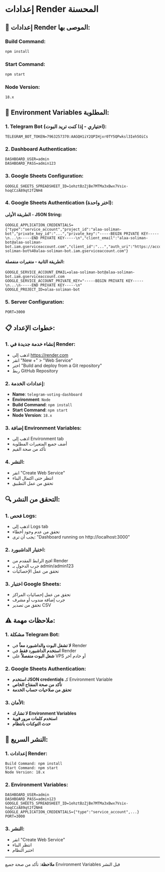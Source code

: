 # إعدادات Render المحسنة

## 🚀 إعدادات Render الموصى بها:

### Build Command:
```bash
npm install
```

### Start Command:
```bash
npm start
```

### Node Version:
```
18.x
```

## 🔐 Environment Variables المطلوبة:

### 1. Telegram Bot (اختياري - إذا كنت تريد البوت):
```
TELEGRAM_BOT_TOKEN=7963257370:AAGQH1iY2QPIHjxr0TY5QPwksl3Ieh5OiCs
```

### 2. Dashboard Authentication:
```
DASHBOARD_USER=admin
DASHBOARD_PASS=admin123
```

### 3. Google Sheets Configuration:
```
GOOGLE_SHEETS_SPREADSHEET_ID=1ehztBzZjBe7MTMa3xBwx7Vsix-hoqCCzA89qt2f2NH4
```

### 4. Google Sheets Authentication (اختر واحدة):

#### الطريقة الأولى - JSON String:
```
GOOGLE_APPLICATION_CREDENTIALS={"type":"service_account","project_id":"alaa-soliman-bot","private_key_id":"...","private_key":"-----BEGIN PRIVATE KEY-----\n...\n-----END PRIVATE KEY-----\n","client_email":"alaa-soliman-bot@alaa-soliman-bot.iam.gserviceaccount.com","client_id":"...","auth_uri":"https://accounts.google.com/o/oauth2/auth","token_uri":"https://oauth2.googleapis.com/token","auth_provider_x509_cert_url":"https://www.googleapis.com/oauth2/v1/certs","client_x509_cert_url":"https://www.googleapis.com/robot/v1/metadata/x509/alaa-soliman-bot%40alaa-soliman-bot.iam.gserviceaccount.com"}
```

#### الطريقة الثانية - متغيرات منفصلة:
```
GOOGLE_SERVICE_ACCOUNT_EMAIL=alaa-soliman-bot@alaa-soliman-bot.iam.gserviceaccount.com
GOOGLE_SERVICE_ACCOUNT_PRIVATE_KEY="-----BEGIN PRIVATE KEY-----\n...\n-----END PRIVATE KEY-----\n"
GOOGLE_PROJECT_ID=alaa-soliman-bot
```

### 5. Server Configuration:
```
PORT=3000
```

## 📋 خطوات الإعداد:

### 1. إنشاء خدمة جديدة في Render:
- اذهب إلى https://render.com
- انقر "New +" > "Web Service"
- اختر "Build and deploy from a Git repository"
- ربط GitHub Repository

### 2. إعدادات الخدمة:
- **Name**: `telegram-voting-dashboard`
- **Environment**: `Node`
- **Build Command**: `npm install`
- **Start Command**: `npm start`
- **Node Version**: `18.x`

### 3. إضافة Environment Variables:
- اذهب إلى Environment tab
- أضف جميع المتغيرات المطلوبة
- تأكد من صحة القيم

### 4. النشر:
- انقر "Create Web Service"
- انتظر حتى اكتمال البناء
- تحقق من عمل التطبيق

## 🔍 التحقق من النشر:

### 1. فحص Logs:
- اذهب إلى Logs tab
- تحقق من عدم وجود أخطاء
- يجب أن ترى: "Dashboard running on http://localhost:3000"

### 2. اختبار الداشبورد:
- افتح الرابط المقدم من Render
- جرب الدخول بـ admin/admin123
- تحقق من عمل الإحصائيات

### 3. اختبار Google Sheets:
- تحقق من عمل إحصائيات المراكز
- جرب إضافة مندوب أو مشرف
- تحقق من تصدير CSV

## ⚠️ ملاحظات مهمة:

### 1. مشكلة Telegram Bot:
- **لا تشغل البوت والداشبورد معاً** في Render
- **استخدم الداشبورد فقط** في Render
- **شغل البوت منفصلاً** على VPS أو خادم آخر

### 2. Google Sheets Authentication:
- **استخدم JSON credentials** كـ Environment Variable
- **تأكد من صحة المفتاح الخاص**
- **تحقق من صلاحيات حساب الخدمة**

### 3. الأمان:
- **لا تشارك Environment Variables**
- **استخدم كلمات مرور قوية**
- **حدث التوكنات بانتظام**

## 🚀 النشر السريع:

### 1. إعدادات Render:
```
Build Command: npm install
Start Command: npm start
Node Version: 18.x
```

### 2. Environment Variables:
```
DASHBOARD_USER=admin
DASHBOARD_PASS=admin123
GOOGLE_SHEETS_SPREADSHEET_ID=1ehztBzZjBe7MTMa3xBwx7Vsix-hoqCCzA89qt2f2NH4
GOOGLE_APPLICATION_CREDENTIALS={"type":"service_account",...}
PORT=3000
```

### 3. النشر:
- انقر "Create Web Service"
- انتظر البناء
- اختبر النظام

---
**ملاحظة**: تأكد من صحة جميع Environment Variables قبل النشر
